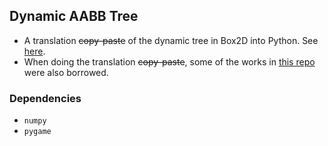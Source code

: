 Dynamic AABB Tree
---

- A translation ~~copy-paste~~ of the dynamic tree in Box2D into Python. See [here](https://github.com/erincatto/Box2D/tree/master/Box2D/Box2D/Collision).
- When doing the translation ~~copy-paste~~, some of the works in [this repo](https://github.com/azrafe7/hxAABBTree/tree/master/src/ds) were also borrowed.

### Dependencies

- `numpy`
- `pygame`
